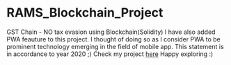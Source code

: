 # RAMS_Blockchain_Project
GST Chain - NO tax evasion using Blockchain(Solidity)
I have also added PWA feauture to this project. I thought of doing so as I consider PWA to be prominent technology emerging in the field of mobile app. This statement is in accordance to year 2020 ;)
Check my project [here](https://techmechguy.github.io/question/Frontend/index.html) Happy exploring :)

